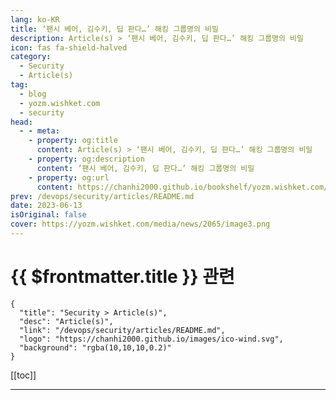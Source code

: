 ```yaml
---
lang: ko-KR
title: ‘팬시 베어, 김수키, 딥 판다…’ 해킹 그룹명의 비밀
description: Article(s) > ‘팬시 베어, 김수키, 딥 판다…’ 해킹 그룹명의 비밀
icon: fas fa-shield-halved
category: 
  - Security
  - Article(s)
tag: 
  - blog
  - yozm.wishket.com
  - security
head:
  - - meta:
    - property: og:title
      content: Article(s) > ‘팬시 베어, 김수키, 딥 판다…’ 해킹 그룹명의 비밀
    - property: og:description
      content: ‘팬시 베어, 김수키, 딥 판다…’ 해킹 그룹명의 비밀
    - property: og:url
      content: https://chanhi2000.github.io/bookshelf/yozm.wishket.com/2065.html
prev: /devops/security/articles/README.md
date: 2023-06-13
isOriginal: false
cover: https://yozm.wishket.com/media/news/2065/image3.png
---
```


# {{ $frontmatter.title }} 관련

```component VPCard
{
  "title": "Security > Article(s)",
  "desc": "Article(s)",
  "link": "/devops/security/articles/README.md",
  "logo": "https://chanhi2000.github.io/images/ico-wind.svg",
  "background": "rgba(10,10,10,0.2)"
}
```

[[toc]]

---

<SiteInfo
  name="‘팬시 베어, 김수키, 딥 판다…’ 해킹 그룹명의 비밀 | 요즘IT"
  desc="해킹 그룹명을 부여하는 이유는 무엇일까? 바로 ‘프로파일링’을 하기 위해서다. 사건 현장에 남은 증거나 범인의 행동 패턴을 분석해 범인을 추적하는 수사 기법인 프로파일링을 사이버 공격에 접목한 것이다. 사이버 공격 시 발생하는 흔적을 통해 공격 목적과 공격 기법 등을 분석하는데, 이때 해킹 그룹명을 짓는다."
  url="https://yozm.wishket.com/magazine/detail/2065/"
  logo="https://yozm.wishket.com/static/renewal/img/global/gnb_yozmit.svg"
  preview="https://yozm.wishket.com/media/news/2065/image3.png"/>

<!-- TODO: 작성 -->

